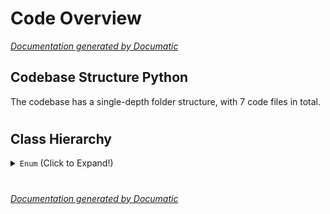 # Code Overview

[_Documentation generated by Documatic_](https://www.documatic.com)

<!---Documatic-section-Codebase Structure Python-start--->
## Codebase Structure Python

The codebase has a single-depth folder structure,
                with 7 code files in total.

# #
<!---Documatic-section-Codebase Structure Python-end--->

<!---Documatic-section-Class Hierarchy-start--->
## Class Hierarchy

<!---Documatic-block-Enum-start--->
<details>
	<summary><code>Enum</code> (Click to Expand!)</summary>

* django_render.annotations.url_refactor._Type
</details>
<!---Documatic-block-Enum-end--->

# #
<!---Documatic-section-Class Hierarchy-end--->

[_Documentation generated by Documatic_](https://www.documatic.com)
